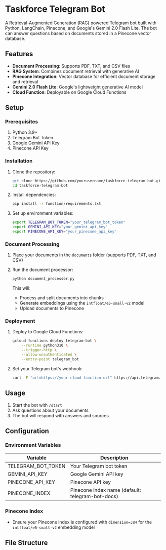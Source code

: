 # Taskforce Telegram Bot

A Retrieval-Augmented Generation (RAG) powered Telegram bot built with Python, LangChain, Pinecone, and Google's Gemini 2.0 Flash Lite. The bot can answer questions based on documents stored in a Pinecone vector database.

## Features

- **Document Processing**: Supports PDF, TXT, and CSV files
- **RAG System**: Combines document retrieval with generative AI
- **Pinecone Integration**: Vector database for efficient document storage and retrieval
- **Gemini 2.0 Flash Lite**: Google's lightweight generative AI model
- **Cloud Function**: Deployable on Google Cloud Functions

## Setup

### Prerequisites

1. Python 3.9+
2. Telegram Bot Token
3. Google Gemini API Key
4. Pinecone API Key

### Installation

1. Clone the repository:
   ```bash
   git clone https://github.com/yourusername/taskforce-telegram-bot.git
   cd taskforce-telegram-bot
   ```

2. Install dependencies:
   ```bash
   pip install -r function/requirements.txt
   ```

3. Set up environment variables:
   ```bash
   export TELEGRAM_BOT_TOKEN="your_telegram_bot_token"
   export GEMINI_API_KEY="your_gemini_api_key"
   export PINECONE_API_KEY="your_pinecone_api_key"
   ```

### Document Processing

1. Place your documents in the `documents` folder (supports PDF, TXT, and CSV)
2. Run the document processor:
   ```bash
   python document_processor.py
   ```

   This will:
   - Process and split documents into chunks
   - Generate embeddings using the `intfloat/e5-small-v2` model
   - Upload documents to Pinecone

### Deployment

1. Deploy to Google Cloud Functions:
   ```bash
   gcloud functions deploy telegram-bot \
       --runtime python310 \
       --trigger-http \
       --allow-unauthenticated \
       --entry-point telegram_bot
   ```

2. Set your Telegram bot's webhook:
   ```bash
   curl -F "url=https://your-cloud-function-url" https://api.telegram.org/bot<YOUR_BOT_TOKEN>/setWebhook
   ```

## Usage

1. Start the bot with `/start`
2. Ask questions about your documents
3. The bot will respond with answers and sources

## Configuration

### Environment Variables

| Variable            | Description                          |
|---------------------|--------------------------------------|
| TELEGRAM_BOT_TOKEN  | Your Telegram bot token              |
| GEMINI_API_KEY      | Google Gemini API key                |
| PINECONE_API_KEY    | Pinecone API key                     |
| PINECONE_INDEX      | Pinecone index name (default: telegram-bot-docs) |

### Pinecone Index

- Ensure your Pinecone index is configured with `dimension=384` for the `intfloat/e5-small-v2` embedding model

## File Structure 